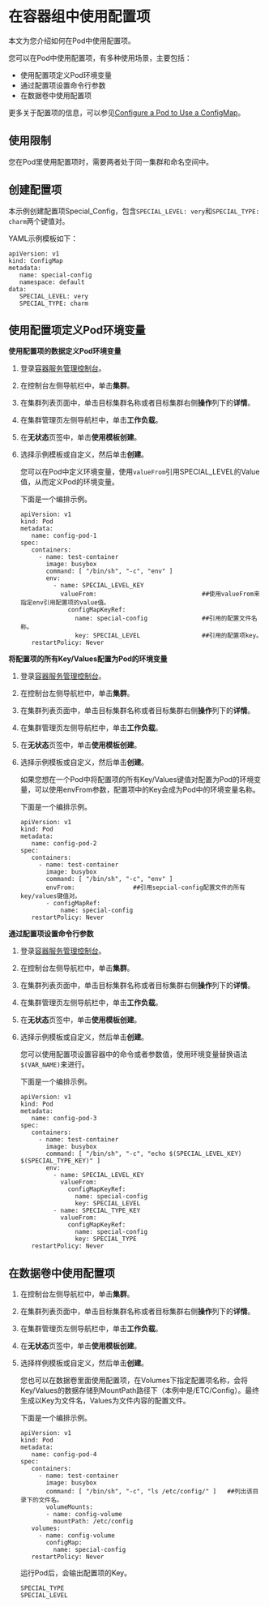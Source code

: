 # 在容器组中使用配置项

本文为您介绍如何在Pod中使用配置项。

您可以在Pod中使用配置项，有多种使用场景，主要包括：

-   使用配置项定义Pod环境变量
-   通过配置项设置命令行参数
-   在数据卷中使用配置项

更多关于配置项的信息，可以参见[Configure a Pod to Use a ConfigMap](https://kubernetes.io/docs/tasks/configure-pod-container/configure-pod-configmap/)。

## 使用限制

您在Pod里使用配置项时，需要两者处于同一集群和命名空间中。

## 创建配置项

本示例创建配置项Special\_Config，包含`SPECIAL_LEVEL: very`和`SPECIAL_TYPE: charm`两个键值对。

YAML示例模板如下：

```
apiVersion: v1
kind: ConfigMap
metadata:
   name: special-config
   namespace: default
data:
   SPECIAL_LEVEL: very
   SPECIAL_TYPE: charm
```

## 使用配置项定义Pod环境变量

**使用配置项的数据定义Pod环境变量**

1.  登录[容器服务管理控制台](https://cs.console.aliyun.com)。

2.  在控制台左侧导航栏中，单击**集群**。

3.  在集群列表页面中，单击目标集群名称或者目标集群右侧**操作**列下的**详情**。

4.  在集群管理页左侧导航栏中，单击**工作负载**。

5.  在**无状态**页签中，单击**使用模板创建**。

6.  选择示例模板或自定义，然后单击**创建**。

    您可以在Pod中定义环境变量，使用`valueFrom`引用SPECIAL\_LEVEL的Value值，从而定义Pod的环境变量。

    下面是一个编排示例。

    ```
    apiVersion: v1
    kind: Pod
    metadata:
       name: config-pod-1
    spec:
       containers:
         - name: test-container
           image: busybox
           command: [ "/bin/sh", "-c", "env" ]
           env:
             - name: SPECIAL_LEVEL_KEY
               valueFrom:                             ##使用valueFrom来指定env引用配置项的value值。
                 configMapKeyRef:
                   name: special-config               ##引用的配置文件名称。
                   key: SPECIAL_LEVEL                 ##引用的配置项key。
       restartPolicy: Never
    ```


**将配置项的所有Key/Values配置为Pod的环境变量**

1.  登录[容器服务管理控制台](https://cs.console.aliyun.com)。

2.  在控制台左侧导航栏中，单击**集群**。

3.  在集群列表页面中，单击目标集群名称或者目标集群右侧**操作**列下的**详情**。

4.  在集群管理页左侧导航栏中，单击**工作负载**。

5.  在**无状态**页签中，单击**使用模板创建**。

6.  选择示例模板或自定义，然后单击**创建**。

    如果您想在一个Pod中将配置项的所有Key/Values键值对配置为Pod的环境变量，可以使用envFrom参数，配置项中的Key会成为Pod中的环境变量名称。

    下面是一个编排示例。

    ```
    apiVersion: v1
    kind: Pod
    metadata:
       name: config-pod-2
    spec:
       containers:
         - name: test-container
           image: busybox
           command: [ "/bin/sh", "-c", "env" ]
           envFrom:                ##引用sepcial-config配置文件的所有key/values键值对。
           - configMapRef:
               name: special-config
       restartPolicy: Never
    ```


**通过配置项设置命令行参数**

1.  登录[容器服务管理控制台](https://cs.console.aliyun.com)。

2.  在控制台左侧导航栏中，单击**集群**。

3.  在集群列表页面中，单击目标集群名称或者目标集群右侧**操作**列下的**详情**。

4.  在集群管理页左侧导航栏中，单击**工作负载**。

5.  在**无状态**页签中，单击**使用模板创建**。

6.  选择示例模板或自定义，然后单击**创建**。

    您可以使用配置项设置容器中的命令或者参数值，使用环境变量替换语法`$(VAR_NAME)`来进行。

    下面是一个编排示例。

    ```
    apiVersion: v1
    kind: Pod
    metadata:
       name: config-pod-3
    spec:
       containers:
         - name: test-container
           image: busybox
           command: [ "/bin/sh", "-c", "echo $(SPECIAL_LEVEL_KEY) $(SPECIAL_TYPE_KEY)" ]
           env:
             - name: SPECIAL_LEVEL_KEY
               valueFrom:
                 configMapKeyRef:
                   name: special-config
                   key: SPECIAL_LEVEL
             - name: SPECIAL_TYPE_KEY
               valueFrom:
                 configMapKeyRef:
                   name: special-config
                   key: SPECIAL_TYPE
       restartPolicy: Never
    ```


## 在数据卷中使用配置项

1.  在控制台左侧导航栏中，单击**集群**。

2.  在集群列表页面中，单击目标集群名称或者目标集群右侧**操作**列下的**详情**。

3.  在集群管理页左侧导航栏中，单击**工作负载**。

4.  在**无状态**页签中，单击**使用模板创建**。

5.  选择样例模板或自定义，然后单击**创建**。

    您也可以在数据卷里面使用配置项，在Volumes下指定配置项名称，会将Key/Values的数据存储到MountPath路径下（本例中是/ETC/Config）。最终生成以Key为文件名，Values为文件内容的配置文件。

    下面是一个编排示例。

    ```
    apiVersion: v1
    kind: Pod
    metadata:
       name: config-pod-4
    spec:
       containers:
         - name: test-container
           image: busybox
           command: [ "/bin/sh", "-c", "ls /etc/config/" ]   ##列出该目录下的文件名。
           volumeMounts:
           - name: config-volume
             mountPath: /etc/config
       volumes:
         - name: config-volume
           configMap:
             name: special-config
       restartPolicy: Never
    ```

    运行Pod后，会输出配置项的Key。

    ```
    SPECIAL_TYPE
    SPECIAL_LEVEL
    ```


